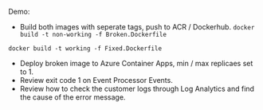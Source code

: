 Demo:

- Build both images with seperate tags, push to ACR / Dockerhub.
```docker build -t non-working -f Broken.Dockerfile ```

```docker build -t working -f Fixed.Dockerfile ```

- Deploy broken image to Azure Container Apps, min / max replicaes set to 1.
- Review exit code 1 on Event Processor Events.
- Review how to check the customer logs through Log Analytics and find the cause of the error message. 

